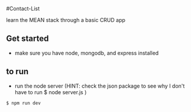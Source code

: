#Contact-List

learn the MEAN stack through a basic CRUD app

## Get started
- make sure you have node, mongodb, and express installed

## to run
- run the node server (HINT: check the json package to see why I don't have to run $ node server.js )
```
$ npm run dev
```
